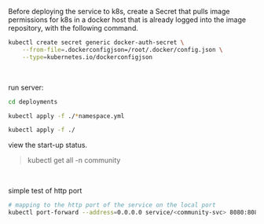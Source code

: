 Before deploying the service to k8s, create a Secret that pulls image permissions for k8s in a docker host that is already logged into the image repository, with the following command.

```bash
kubectl create secret generic docker-auth-secret \
    --from-file=.dockerconfigjson=/root/.docker/config.json \
    --type=kubernetes.io/dockerconfigjson
```

<br>

run server:

```bash
cd deployments

kubectl apply -f ./*namespace.yml

kubectl apply -f ./
```

view the start-up status.

> kubectl get all -n community

<br>

simple test of http port

```bash
# mapping to the http port of the service on the local port
kubectl port-forward --address=0.0.0.0 service/<community-svc> 8080:8080 -n <community>
```

